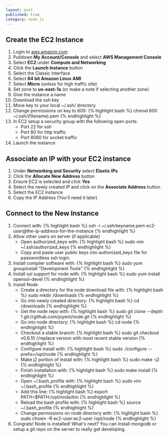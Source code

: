 ```yaml
---
layout: post
published: true
category: node.js
---
```


## Create the EC2 Instance

1. Login to [aws.amazon.com](http://aws.amazon.com/)
2. Pulldown **My Account/Console** and select **AWS Management Console**
3. Select **EC2** under **Compute and Networking**
4. Click the **Launch Instance** button
5. Select the Classic Interface
6. Select **64 bit Amazon Linux AMI**
7. Select **Micro** (unless for high traffic site)
8. Set zone to **us-east-1a** (or make a note if selecting another zone)
9. Give the instance a name
10. Download the ssh key
11. Move key to your local ~/.ssh/ directory
12. Change permissions on key to 600: 
	{% highlight bash %}
	chmod 600 ~/.ssh/(filename).pem
	{% endhighlight %}
13. In EC2 setup a security group with the following open ports:
	* Port 22 for ssh
    * Port 80 for http traffic
    * Port 8080 for socket traffic
14. Launch the instance

## Associate an IP with your EC2 instance

1. Under **Networking and Security** select **Elastic IPs**
2. Click the **Allocate New Address** button
3. Ensure EC2 is selected and click **Yes**
4. Select the newly created IP and click on the **Associate Address** button
5. Select the EC2 instance
6. Copy the IP Address (You'll need it later)

## Connect to the New Instance

1. Connect with: 
   {% highlight bash %}
   ssh -i ~/.ssh/keyname.pem ec2-user@the-ip-address-for-the-instance
   {% endhighlight %}
2. Allow other users on server (if applicable)
	* Open authorized_keys with: 
	{% highlight bash %}
    sudo vim ~/.ssh/authorized_keys
	{% endhighlight %}    
    * Copy and paste user public keys into authorized_keys file for passwordless ssh login.
3. Install compiler software with: 
	{% highlight bash %}
	sudo yum groupinstall "Development Tools"
	{% endhighlight %} 
4. Install ssl support for node with: 
	{% highlight bash %}
	sudo yum install openssl-devel
	{% endhighlight %} 
5. Install Node
	* Create a directory for the node download file with: 
	{% highlight bash %}
    sudo mkdir /downloads
	{% endhighlight %} 
    * Go into newly created directory:
	{% highlight bash %}
    cd /downloads
	{% endhighlight %}     
    * Get the node repo with:
	{% highlight bash %}
    sudo git clone --depth 1 git://github.com/joyent/node.git
	{% endhighlight %}         
    * Go into node directory:
	{% highlight bash %}
    cd node
	{% endhighlight %}      
    * Checkout a stable branch:
	{% highlight bash %}
    sudo git checkout v0.6.10 //replace version with most recent stable version
	{% endhighlight %}          
    * Configure install with: 
    {% highlight bash %}
    sudo ./configure --prefix=/opt/node
	{% endhighlight %}          
    * Make j2 portion of install with:
    {% highlight bash %}
	sudo make -j2
	{% endhighlight %}  
    * Finish installation with:
    {% highlight bash %}
    sudo make install
	{% endhighlight %}
    * Open ~/.bash_profile with: 
    {% highlight bash %}
    sudo vim ~/.bash_profile
	{% endhighlight %}
    * Add this line: 
    {% highlight bash %}
    export PATH=$PATH:/opt/node/bin
	{% endhighlight %}    
    * Reload the bash profile with:
    {% highlight bash %}
	source ~/.bash_profile
	{% endhighlight %}    
    * Change permissions on node directory with: 
    {% highlight bash %}
    sudo chown -R ec2-user:ec2-user /opt/node
	{% endhighlight %}   
6. Congrats!  Node is installed!  What's next?  You can install mongodb or setup a git repo on the server to really get developing.